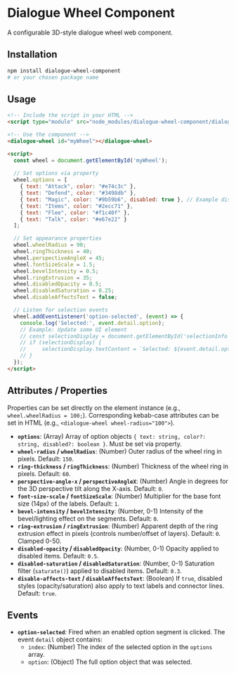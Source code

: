 # Dialogue Wheel Component

A configurable 3D-style dialogue wheel web component.

## Installation

```bash
npm install dialogue-wheel-component 
# or your chosen package name
```

## Usage

```html
<!-- Include the script in your HTML -->
<script type="module" src="node_modules/dialogue-wheel-component/dialogue-wheel.js"></script>

<!-- Use the component -->
<dialogue-wheel id="myWheel"></dialogue-wheel>

<script>
  const wheel = document.getElementById('myWheel');
  
  // Set options via property
  wheel.options = [
    { text: "Attack", color: "#e74c3c" },
    { text: "Defend", color: "#3498db" },
    { text: "Magic", color: "#9b59b6", disabled: true }, // Example disabled option
    { text: "Items", color: "#2ecc71" },
    { text: "Flee", color: "#f1c40f" },
    { text: "Talk", color: "#e67e22" }
  ];

  // Set appearance properties
  wheel.wheelRadius = 90;
  wheel.ringThickness = 40;
  wheel.perspectiveAngleX = 45;
  wheel.fontSizeScale = 1.5;
  wheel.bevelIntensity = 0.5;
  wheel.ringExtrusion = 35;
  wheel.disabledOpacity = 0.5;
  wheel.disabledSaturation = 0.25;
  wheel.disableAffectsText = false;

  // Listen for selection events
  wheel.addEventListener('option-selected', (event) => {
    console.log('Selected:', event.detail.option);
    // Example: Update some UI element
    // const selectionDisplay = document.getElementById('selectionInfo');
    // if (selectionDisplay) {
    //     selectionDisplay.textContent = `Selected: ${event.detail.option.text}`;
    // }
  });
</script>
```

## Attributes / Properties

Properties can be set directly on the element instance (e.g., `wheel.wheelRadius = 100;`). Corresponding kebab-case attributes can be set in HTML (e.g., `<dialogue-wheel wheel-radius="100">`).

*   **`options`**: (Array) Array of option objects `{ text: string, color?: string, disabled?: boolean }`. Must be set via property.
*   **`wheel-radius` / `wheelRadius`**: (Number) Outer radius of the wheel ring in pixels. Default: `150`.
*   **`ring-thickness` / `ringThickness`**: (Number) Thickness of the wheel ring in pixels. Default: `60`.
*   **`perspective-angle-x` / `perspectiveAngleX`**: (Number) Angle in degrees for the 3D perspective tilt along the X-axis. Default: `0`.
*   **`font-size-scale` / `fontSizeScale`**: (Number) Multiplier for the base font size (14px) of the labels. Default: `1`.
*   **`bevel-intensity` / `bevelIntensity`**: (Number, 0-1) Intensity of the bevel/lighting effect on the segments. Default: `0`.
*   **`ring-extrusion` / `ringExtrusion`**: (Number) Apparent depth of the ring extrusion effect in pixels (controls number/offset of layers). Default: `0`. Clamped 0-50.
*   **`disabled-opacity` / `disabledOpacity`**: (Number, 0-1) Opacity applied to disabled items. Default: `0.5`.
*   **`disabled-saturation` / `disabledSaturation`**: (Number, 0-1) Saturation filter (`saturate()`) applied to disabled items. Default: `0.3`.
*   **`disable-affects-text` / `disableAffectsText`**: (Boolean) If `true`, disabled styles (opacity/saturation) also apply to text labels and connector lines. Default: `true`.

## Events

*   **`option-selected`**: Fired when an enabled option segment is clicked. The event `detail` object contains:
    *   `index`: (Number) The index of the selected option in the `options` array.
    *   `option`: (Object) The full option object that was selected.
